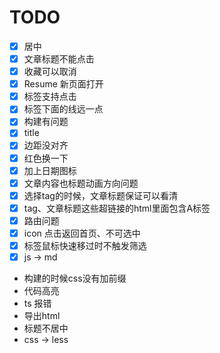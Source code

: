 # TODO

- [x] 居中
- [x] 文章标题不能点击
- [x] 收藏可以取消
- [x] Resume 新页面打开
- [x] 标签支持点击
- [x] 标签下面的线远一点
- [x] 构建有问题
- [x] title
- [x] 边距没对齐
- [x] 红色换一下
- [x] 加上日期图标
- [x] 文章内容也标题动画方向问题
- [x] 选择tag的时候，文章标题保证可以看清
- [x] tag、文章标题这些超链接的html里面包含A标签
- [x] 路由问题
- [x] icon 点击返回首页、不可选中
- [x] 标签鼠标快速移过时不触发筛选
- [x] js -> md

- 构建的时候css没有加前缀
- 代码高亮
- ts 报错
- 导出html
- 标题不居中
- css -> less
